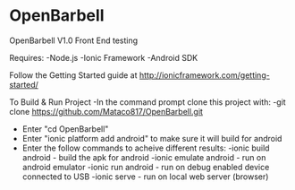 # OpenBarbell
OpenBarbell V1.0 Front End testing

Requires:
-Node.js
-Ionic Framework
-Android SDK

Follow the Getting Started guide at http://ionicframework.com/getting-started/


To Build & Run Project
-In the command prompt clone this project with:
	-git clone https://github.com/Mataco817/OpenBarbell.git
- Enter "cd OpenBarbell"
- Enter "ionic platform add android" to make sure it will build for android
- Enter the follow commands to acheive different results:
	-ionic build android - build the apk for android
	-ionic emulate android - run on android emulator
	-ionic run android - run on debug enabled device connected to USB
	-ionic serve - run on local web server (browser)